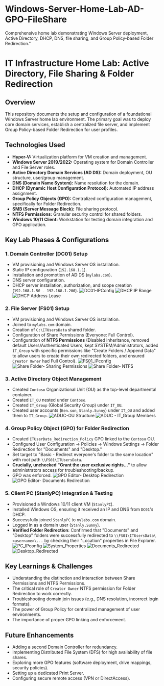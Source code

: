 # Windows-Server-Home-Lab-AD-GPO-FileShare
Comprehensive home lab demonstrating Windows Server deployment, Active Directory, DHCP, DNS, file sharing, and Group Policy-based Folder Redirection."
# IT Infrastructure Home Lab: Active Directory, File Sharing & Folder Redirection

## Overview
This repository documents the setup and configuration of a foundational Windows Server home lab environment. The primary goal was to deploy core domain services, establish a centralized file server, and implement Group Policy-based Folder Redirection for user profiles.

## Technologies Used
* **Hyper-V:** Virtualization platform for VM creation and management.
* **Windows Server 2019/2022:** Operating system for Domain Controller and File Server roles.
* **Active Directory Domain Services (AD DS):** Domain deployment, OU structure, user/group management.
* **DNS (Domain Name System):** Name resolution for the domain.
* **DHCP (Dynamic Host Configuration Protocol):** Automated IP address assignment.
* **Group Policy Objects (GPO):** Centralized configuration management, specifically for Folder Redirection.
* **SMB (Server Message Block):** File sharing protocol.
* **NTFS Permissions:** Granular security control for shared folders.
* **Windows 10/11 Client:** Workstation for testing domain integration and GPO application.



## Key Lab Phases & Configurations

### 1. Domain Controller (DC01) Setup
* VM provisioning and Windows Server OS installation.
* Static IP configuration (`192.168.1.1`).
* Installation and promotion of AD DS (`mylabs.com`).
* DNS server configuration.
* DHCP server installation, authorization, and scope creation (`192.168.1.50 - 192.168.1.200`).
![DC01-IPConfig](https://github.com/user-attachments/assets/93cf8e4c-3ddf-4e50-962e-840db3eab7fd)
![DHCP IP Range](https://github.com/user-attachments/assets/bee34779-8f30-4a1d-9334-e2ea39cc08a8)
![DHCP Address Lease](https://github.com/user-attachments/assets/22a92e9c-14a4-422f-a5f1-f0c47581ad72)

### 2. File Server (FS01) Setup
* VM provisioning and Windows Server OS installation.
* Joined to `mylabs.com` domain.
* Creation of `C:\ITUsersData` shared folder.
* Configuration of Share Permissions (Everyone: Full Control).
* Configuration of **NTFS Permissions** (Disabled inheritance, removed default Users/Authenticated Users, kept SYSTEM/Administrators, added `IT_Group` with specific permissions like "Create Folders / Append Data" to allow users to create their own redirected folders, and ensured `Creator Owner` had Full Control).
![FS01_IPconfig](https://github.com/user-attachments/assets/72c7d40b-48a9-473b-9916-8f9db2c64085)
![Share Folder- Sharing Permissions](https://github.com/user-attachments/assets/01313cad-ad7e-4f00-905c-d1c7a3689885)
![Share Folder- NTFS](https://github.com/user-attachments/assets/6b7a8c55-8f7b-46d1-b479-38be063ea8a3)


### 3. Active Directory Object Management
* Created `Contoso` Organizational Unit (OU) as the top-level departmental container.
* Created `IT_OU` nested under `Contoso`.
* Created `IT_Group` (Global Security Group) under `IT_OU`.
* Created user accounts (`Ben.son`, `Stanly.Sunny`) under `IT_OU` and added them to `IT_Group`.
  ![ADUC-OU Structure](https://github.com/user-attachments/assets/d790e39f-fea0-4d12-a5ad-2b457dd9d42d)
![ADUC - IT_Group Members](https://github.com/user-attachments/assets/5e43efa6-80c5-464a-a1fa-630ef69b5c4c)



### 4. Group Policy Object (GPO) for Folder Redirection
* Created `ITUserData_Redirection_Policy` GPO linked to the `Contoso` OU.
* Configured User Configuration -> Policies -> Windows Settings -> Folder Redirection for "Documents" and "Desktop."
* Set target to "Basic - Redirect everyone's folder to the same location" with root path `\\FS01\ITUsersData`.
* **Crucially, unchecked "Grant the user exclusive rights..."** to allow administrators access for troubleshooting/backup.
* GPO was enforced.
![GPO Editor- Desktop Redirection](https://github.com/user-attachments/assets/fa189a1a-adfc-4d27-9ebd-30ea0b185f08)
![GPO Editor- Documents Redirection](https://github.com/user-attachments/assets/af9d4b04-a356-4f58-9532-8bed2938f2a6)


### 5. Client PC (StanlyPC) Integration & Testing
* Provisioned a Windows 10/11 client VM (`StanlyPC`).
* Installed Windows OS, ensuring it received an IP and DNS from `DC01`'s DHCP.
* Successfully joined `StanlyPC` to `mylabs.com` domain.
* Logged in as a domain user (`Stanly.Sunny`).
* **Verified Folder Redirection:** Confirmed that "Documents" and "Desktop" folders were successfully redirected to `\\FS01\ITUsersData\<username>\...` by checking their "Location" properties in File Explorer.
![PC_IPconfig](https://github.com/user-attachments/assets/28e45382-bd46-44c1-8e05-da5424091e1d)
![System_Properties](https://github.com/user-attachments/assets/4ea39e7e-c9c3-4e05-ae71-a61bd031a472)
![Documents_Redirected](https://github.com/user-attachments/assets/dd296b19-62b3-4469-8352-37ba53a0814a)
![Desktop_Redirected](https://github.com/user-attachments/assets/c3b9e9c5-34cb-4112-a5ff-292c73d09f20)


## Key Learnings & Challenges
* Understanding the distinction and interaction between Share Permissions and NTFS Permissions.
* The critical role of `Creator Owner` NTFS permission for Folder Redirection to work correctly.
* Troubleshooting domain join issues (e.g., DNS resolution, incorrect login formats).
* The power of Group Policy for centralized management of user environments.
* The importance of proper GPO linking and enforcement.

## Future Enhancements
* Adding a second Domain Controller for redundancy.
* Implementing Distributed File System (DFS) for high availability of file shares.
* Exploring more GPO features (software deployment, drive mappings, security policies).
* Setting up a dedicated Print Server.
* Configuring secure remote access (VPN or DirectAccess).

